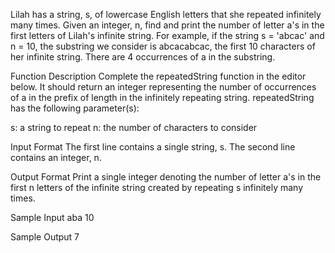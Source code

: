 Lilah has a string, s, of lowercase English letters that she repeated infinitely many times.
Given an integer, n, find and print the number of letter a's in the first letters of Lilah's infinite string.
For example, if the string s = 'abcac' and n = 10, the substring we consider is abcacabcac, the first 10 characters of her infinite string. There are 4 occurrences of a in the substring.

Function Description
Complete the repeatedString function in the editor below. It should return an integer representing the number of occurrences of a in the prefix of length in the infinitely repeating string.
repeatedString has the following parameter(s):

s: a string to repeat
n: the number of characters to consider

Input Format
The first line contains a single string, s.
The second line contains an integer, n.

Output Format
Print a single integer denoting the number of letter a's in the first n letters of the infinite string created by repeating s infinitely many times.

Sample Input
aba
10

Sample Output
7
